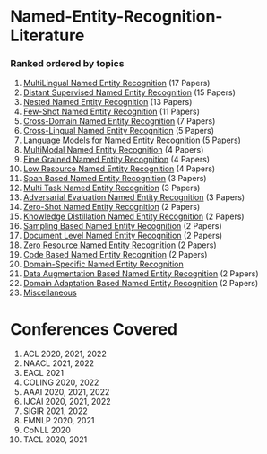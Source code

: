 # Named-Entity-Recognition-Literature  

### Ranked ordered by topics

1. [MultiLingual Named Entity Recognition](https://github.com/kaliaanup/Named-Entity-Recognition-Literature/blob/main/Multilingual_Named_Entity_Recognition.md) (17 Papers)
2. [Distant Supervised Named Entity Recognition](https://github.com/kaliaanup/Named-Entity-Recognition-Literature/blob/main/Distant_Supervised_Named_Entity_Recognition.md) (15 Papers)
3. [Nested Named Entity Recognition](https://github.com/kaliaanup/Named-Entity-Recognition-Literature/blob/main/Nested_Named_Entity_Recognition.md) (13 Papers)
4. [Few-Shot Named Entity Recognition](https://github.com/kaliaanup/Named-Entity-Recognition-Literature/blob/main/Few_Shot_Named_Entity_Recognition.md) (11 Papers)
5. [Cross-Domain Named Entity Recognition](https://github.com/kaliaanup/Named-Entity-Recognition-Literature/blob/main/Cross_Domain_Named_Entity_Recognition.md) (7 Papers)
6. [Cross-Lingual Named Entity Recognition](https://github.com/kaliaanup/Named-Entity-Recognition-Literature/blob/main/Cross_Lingual_Named_Entity_Recognition.md) (5 Papers)
7. [Language Models for Named Entity Recognition](https://github.com/kaliaanup/Named-Entity-Recognition-Literature/blob/main/Language_Models_Named_Entity_Recognition.md) (5 Papers)
8. [MultiModal Named Entity Recognition](https://github.com/kaliaanup/Named-Entity-Recognition-Literature/blob/main/Multimodal_Named_Entity_Recognition.md) (4 Papers)
9. [Fine Grained Named Entity Recognition](https://github.com/kaliaanup/Named-Entity-Recognition-Literature/blob/main/Fine_Grained_Named_Entity_Recognition.md) (4 Papers)
10. [Low Resource Named Entity Recognition](https://github.com/kaliaanup/Named-Entity-Recognition-Literature/blob/main/Low_Resource_Named_Entity_Recognition.md) (4 Papers)
11. [Span Based Named Entity Recognition](https://github.com/kaliaanup/Named-Entity-Recognition-Literature/blob/main/Span_Based_Named_Entity_Recognition.md) (3 Papers)
12. [Multi Task Named Entity Recognition](https://github.com/kaliaanup/Named-Entity-Recognition-Literature/blob/main/Multi_Task_Named_Entity_Recognition.md) (3 Papers)
13. [Adversarial Evaluation Named Entity Recognition](https://github.com/kaliaanup/Named-Entity-Recognition-Literature/blob/main/Adversarial_Named_Entity_Recognition.md) (3 Papers)
14. [Zero-Shot Named Entity Recognition](https://github.com/kaliaanup/Named-Entity-Recognition-Literature/blob/main/Zero_Shot_Named_Entity_Recognition.md) (2 Papers)
15. [Knowledge Distillation Named Entity Recognition](https://github.com/kaliaanup/Named-Entity-Recognition-Literature/blob/main/Knowledge_Distillation_Named_Entity_Recognition.md) (2 Papers)
16. [Sampling Based Named Entity Recognition](https://github.com/kaliaanup/Named-Entity-Recognition-Literature/blob/main/Sampling_Named_Entity_Recognition.md) (2 Papers)
17. [Document Level Named Entity Recognition](https://github.com/kaliaanup/Named-Entity-Recognition-Literature/blob/main/Document_Level_Named_Entity_Recognition.md) (2 Papers)
18. [Zero Resource Named Entity Recognition](https://github.com/kaliaanup/Named-Entity-Recognition-Literature/blob/main/Zero_Resource_Named_Entity_Recognition.md) (2 Papers)
19. [Code Based Named Entity Recognition](https://github.com/kaliaanup/Named-Entity-Recognition-Literature/blob/main/Code_Based_Named_Entity_Recognition.md) (2 Papers)
20. [Domain-Specific Named Entity Recognition](https://github.com/kaliaanup/Named-Entity-Recognition-Literature/blob/main/Domain_Specific_Named_Entity_Recognition.md)
21. [Data Augmentation Based Named Entity Recognition](https://github.com/kaliaanup/Named-Entity-Recognition-Literature/blob/main/Data_Augmentation_Named_Entity_Recognition.md) (2 Papers)
22. [Domain Adaptation Based Named Entity Recognition](https://github.com/kaliaanup/Named-Entity-Recognition-Literature/blob/main/Domain_Adaptation_Named_Entity_Recognition.md) (2 Papers)
23. [Miscellaneous](https://github.com/kaliaanup/Named-Entity-Recognition-Literature/blob/main/Miscellaneous.md)

# Conferences Covered

1. ACL 2020, 2021, 2022
2. NAACL 2021, 2022
3. EACL 2021
4. COLING 2020, 2022
5. AAAI 2020, 2021, 2022
6. IJCAI 2020, 2021, 2022
7. SIGIR 2021, 2022
8. EMNLP 2020, 2021
9. CoNLL 2020
10. TACL 2020, 2021